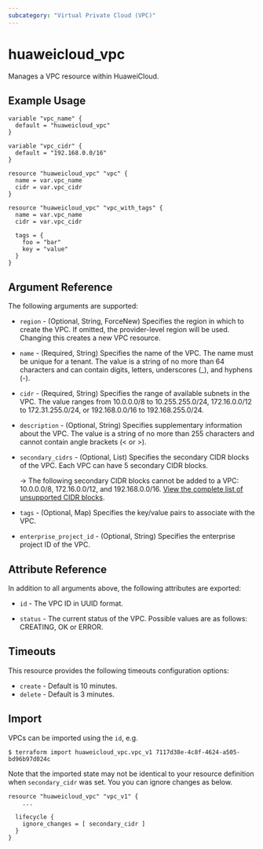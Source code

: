 ```yaml
---
subcategory: "Virtual Private Cloud (VPC)"
---
```


# huaweicloud_vpc

Manages a VPC resource within HuaweiCloud.

## Example Usage

```hcl
variable "vpc_name" {
  default = "huaweicloud_vpc"
}

variable "vpc_cidr" {
  default = "192.168.0.0/16"
}

resource "huaweicloud_vpc" "vpc" {
  name = var.vpc_name
  cidr = var.vpc_cidr
}

resource "huaweicloud_vpc" "vpc_with_tags" {
  name = var.vpc_name
  cidr = var.vpc_cidr

  tags = {
    foo = "bar"
    key = "value"
  }
}
```

## Argument Reference

The following arguments are supported:

* `region` - (Optional, String, ForceNew) Specifies the region in which to create the VPC. If omitted, the
  provider-level region will be used. Changing this creates a new VPC resource.

* `name` - (Required, String) Specifies the name of the VPC. The name must be unique for a tenant. The value is a string
  of no more than 64 characters and can contain digits, letters, underscores (_), and hyphens (-).

* `cidr` - (Required, String) Specifies the range of available subnets in the VPC. The value ranges from 10.0.0.0/8 to
  10.255.255.0/24, 172.16.0.0/12 to 172.31.255.0/24, or 192.168.0.0/16 to 192.168.255.0/24.

* `description` - (Optional, String) Specifies supplementary information about the VPC. The value is a string of
  no more than 255 characters and cannot contain angle brackets (< or >).

* `secondary_cidrs` - (Optional, List) Specifies the secondary CIDR blocks of the VPC.
  Each VPC can have 5 secondary CIDR blocks.

  -> The following secondary CIDR blocks cannot be added to a VPC: 10.0.0.0/8, 172.16.0.0/12, and 192.168.0.0/16.
  [View the complete list of unsupported CIDR blocks](https://support.huaweicloud.com/intl/en-us/usermanual-vpc/vpc_vpc_0007.html).

* `tags` - (Optional, Map) Specifies the key/value pairs to associate with the VPC.

* `enterprise_project_id` - (Optional, String) Specifies the enterprise project ID of the VPC.

## Attribute Reference

In addition to all arguments above, the following attributes are exported:

* `id` - The VPC ID in UUID format.

* `status` - The current status of the VPC. Possible values are as follows: CREATING, OK or ERROR.

## Timeouts

This resource provides the following timeouts configuration options:

* `create` - Default is 10 minutes.
* `delete` - Default is 3 minutes.

## Import

VPCs can be imported using the `id`, e.g.

```
$ terraform import huaweicloud_vpc.vpc_v1 7117d38e-4c8f-4624-a505-bd96b97d024c
```

Note that the imported state may not be identical to your resource definition when `secondary_cidr` was set.
You you can ignore changes as below.

```
resource "huaweicloud_vpc" "vpc_v1" {
    ...

  lifecycle {
    ignore_changes = [ secondary_cidr ]
  }
}
```
